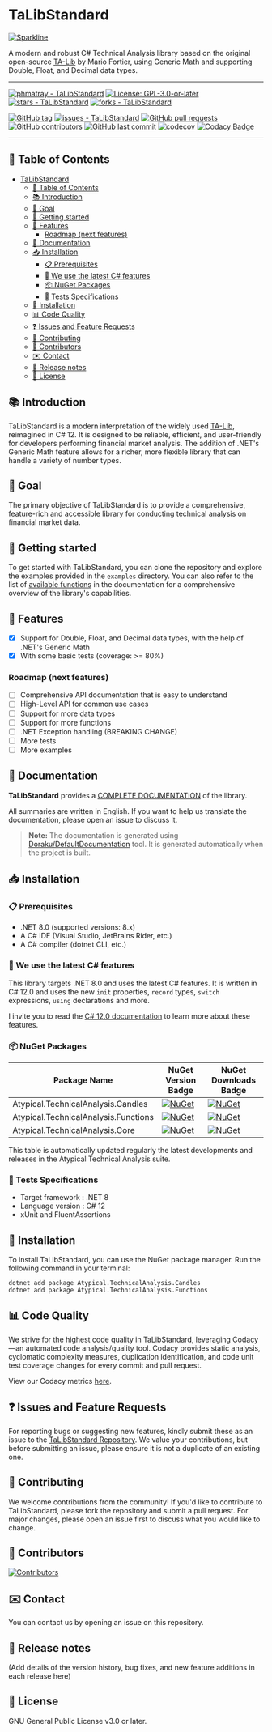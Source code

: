 # TaLibStandard
[![Sparkline](https://stars.medv.io/phmatray/TaLibStandard.svg)](https://stars.medv.io/phmatray/TaLibStandard)

A modern and robust C# Technical Analysis library based on the original open-source [TA-Lib](https://ta-lib.org) by Mario Fortier, using Generic Math and supporting Double, Float, and Decimal data types.

---

[![phmatray - TaLibStandard](https://img.shields.io/static/v1?label=phmatray&message=TaLibStandard&color=blue&logo=github)](https://github.com/phmatray/TaLibStandard "Go to GitHub repo")
[![License: GPL-3.0-or-later](https://img.shields.io/badge/License-GPLv3.0--or--later-blue.svg)](https://www.gnu.org/licenses/gpl-3.0.html)
[![stars - TaLibStandard](https://img.shields.io/github/stars/phmatray/TaLibStandard?style=social)](https://github.com/phmatray/TaLibStandard)
[![forks - TaLibStandard](https://img.shields.io/github/forks/phmatray/TaLibStandard?style=social)](https://github.com/phmatray/TaLibStandard)

[![GitHub tag](https://img.shields.io/github/tag/phmatray/TaLibStandard?include_prereleases=&sort=semver&color=blue)](https://github.com/phmatray/TaLibStandard/releases/)
[![issues - TaLibStandard](https://img.shields.io/github/issues/phmatray/TaLibStandard)](https://github.com/phmatray/TaLibStandard/issues)
[![GitHub pull requests](https://img.shields.io/github/issues-pr/phmatray/TaLibStandard)](https://github.com/phmatray/TaLibStandard/pulls)
[![GitHub contributors](https://img.shields.io/github/contributors/phmatray/TaLibStandard)](https://github.com/phmatray/TaLibStandard/graphs/contributors)
[![GitHub last commit](https://img.shields.io/github/last-commit/phmatray/TaLibStandard)](https://github.com/phmatray/TaLibStandard/commits/master)
[![codecov](https://codecov.io/gh/phmatray/TaLibStandard/branch/main/graph/badge.svg?token=041C4QKW6O)](https://app.codecov.io/gh/phmatray/TaLibStandard/tree/main)
[![Codacy Badge](https://app.codacy.com/project/badge/Grade/84e2475f22a04bc1bed551f081029e82)](https://www.codacy.com/gh/phmatray/TaLibStandard/dashboard?utm_source=github.com&amp;utm_medium=referral&amp;utm_content=phmatray/TaLibStandard&amp;utm_campaign=Badge_Grade)

---

## 📝 Table of Contents

<!-- TOC -->
* [TaLibStandard](#talibstandard)
  * [📝 Table of Contents](#-table-of-contents)
  * [📚 Introduction](#-introduction)
  * [🎯 Goal](#-goal)
  * [🏁 Getting started](#-getting-started)
  * [📌 Features](#-features)
    * [Roadmap (next features)](#roadmap-next-features)
  * [📄 Documentation](#-documentation)
  * [📥 Installation](#-installation)
    * [📋 Prerequisites](#-prerequisites)
    * [🚀 We use the latest C# features](#-we-use-the-latest-c-features)
    * [📦 NuGet Packages](#-nuget-packages)
    * [🧪 Tests Specifications](#-tests-specifications)
  * [💾 Installation](#-installation-1)
  * [📊 Code Quality](#-code-quality)
  * [❓ Issues and Feature Requests](#-issues-and-feature-requests)
  * [🤝 Contributing](#-contributing)
  * [🌟 Contributors](#-contributors)
  * [✉️ Contact](#-contact)
  * [📝 Release notes](#-release-notes)
  * [📜 License](#-license)
<!-- TOC -->

## 📚 Introduction

TaLibStandard is a modern interpretation of the widely used [TA-Lib](https://ta-lib.org), reimagined in C# 12. It is designed to be reliable, efficient, and user-friendly for developers performing financial market analysis. The addition of .NET's Generic Math feature allows for a richer, more flexible library that can handle a variety of number types.

## 🎯 Goal

The primary objective of TaLibStandard is to provide a comprehensive, feature-rich and accessible library for conducting technical analysis on financial market data.

## 🏁 Getting started

To get started with TaLibStandard, you can clone the repository and explore the examples provided in the `examples` directory. You can also refer to the list of [available functions](./docs/functions.md) in the documentation for a comprehensive overview of the library's capabilities.

## 📌 Features

  * [x] Support for Double, Float, and Decimal data types, with the help of .NET's Generic Math
  * [x] With some basic tests (coverage: >= 80%)

### Roadmap (next features)

  * [ ] Comprehensive API documentation that is easy to understand
  * [ ] High-Level API for common use cases
  * [ ] Support for more data types
  * [ ] Support for more functions
  * [ ] .NET Exception handling (BREAKING CHANGE)
  * [ ] More tests
  * [ ] More examples

## 📄 Documentation

**TaLibStandard** provides a [COMPLETE DOCUMENTATION](https://github.com/phmatray/TaLibStandard/blob/main/docs/README.md) of the library.

All summaries are written in English. If you want to help us translate the documentation, please open an issue to
discuss it.

> **Note:** The documentation is generated using [Doraku/DefaultDocumentation]() tool. It is generated automatically when the project is built.

## 📥 Installation

### 📋 Prerequisites

- .NET 8.0 (supported versions: 8.x)
- A C# IDE (Visual Studio, JetBrains Rider, etc.)
- A C# compiler (dotnet CLI, etc.)

### 🚀 We use the latest C# features

This library targets .NET 8.0 and uses the latest C# features. It is written in C# 12.0 and uses the new `init`
properties, `record` types, `switch` expressions, `using` declarations and more.

I invite you to read the [C# 12.0 documentation](https://docs.microsoft.com/en-us/dotnet/csharp/whats-new/csharp-12) to
learn more about these features.

### 📦 NuGet Packages

| Package Name                         | NuGet Version Badge                                                                                                                                      | NuGet Downloads Badge                                                                                                                                     |
|--------------------------------------|----------------------------------------------------------------------------------------------------------------------------------------------------------|-----------------------------------------------------------------------------------------------------------------------------------------------------------|
| Atypical.TechnicalAnalysis.Candles   | [![NuGet](https://img.shields.io/nuget/v/Atypical.TechnicalAnalysis.Candles.svg)](https://www.nuget.org/packages/Atypical.TechnicalAnalysis.Candles)     | [![NuGet](https://img.shields.io/nuget/dt/Atypical.TechnicalAnalysis.Candles.svg)](https://www.nuget.org/packages/Atypical.TechnicalAnalysis.Candles)     |
| Atypical.TechnicalAnalysis.Functions | [![NuGet](https://img.shields.io/nuget/v/Atypical.TechnicalAnalysis.Functions.svg)](https://www.nuget.org/packages/Atypical.TechnicalAnalysis.Functions) | [![NuGet](https://img.shields.io/nuget/dt/Atypical.TechnicalAnalysis.Functions.svg)](https://www.nuget.org/packages/Atypical.TechnicalAnalysis.Functions) |
| Atypical.TechnicalAnalysis.Core      | [![NuGet](https://img.shields.io/nuget/v/Atypical.TechnicalAnalysis.Common.svg)](https://www.nuget.org/packages/Atypical.TechnicalAnalysis.Common)       | [![NuGet](https://img.shields.io/nuget/dt/Atypical.TechnicalAnalysis.Common.svg)](https://www.nuget.org/packages/Atypical.TechnicalAnalysis.Common)       |

This table is automatically updated regularly the latest developments and releases in the Atypical Technical Analysis suite.

### 🧪 Tests Specifications

  * Target framework : .NET 8
  * Language version : C# 12
  * xUnit and FluentAssertions 

## 💾 Installation

To install TaLibStandard, you can use the NuGet package manager. Run the following command in your terminal:

```shell
dotnet add package Atypical.TechnicalAnalysis.Candles
dotnet add package Atypical.TechnicalAnalysis.Functions
```

## 📊 Code Quality

We strive for the highest code quality in TaLibStandard, leveraging Codacy—an automated code analysis/quality tool. Codacy provides static analysis, cyclomatic complexity measures, duplication identification, and code unit test coverage changes for every commit and pull request.

View our Codacy metrics [here](https://app.codacy.com/gh/phmatray/TaLibStandard).

## ❓ Issues and Feature Requests

For reporting bugs or suggesting new features, kindly submit these as an issue to the [TaLibStandard Repository](https://github.com/phmatray/TaLibStandard/issues). We value your contributions, but before submitting an issue, please ensure it is not a duplicate of an existing one.

## 🤝 Contributing

We welcome contributions from the community! If you'd like to contribute to TaLibStandard, please fork the repository and submit a pull request. For major changes, please open an issue first to discuss what you would like to change.

## 🌟 Contributors

[![Contributors](https://contrib.rocks/image?repo=phmatray/TaLibStandard)](http://contrib.rocks)

## ✉️ Contact

You can contact us by opening an issue on this repository.

## 📝 Release notes

(Add details of the version history, bug fixes, and new feature additions in each release here)

## 📜 License

GNU General Public License v3.0 or later.
